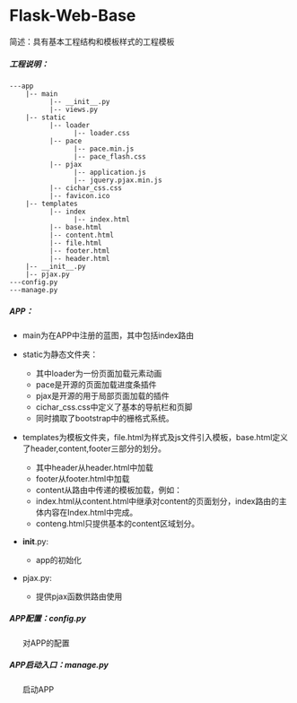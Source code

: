 # Flask-Web-Base
简述：具有基本工程结构和模板样式的工程模板

##### 工程说明：
```
---app
    |-- main
          |-- __init__.py
          |-- views.py
    |-- static
          |-- loader
                |-- loader.css
          |-- pace
                |-- pace.min.js
                |-- pace_flash.css
          |-- pjax
                |-- application.js
                |-- jquery.pjax.min.js
          |-- cichar_css.css
          |-- favicon.ico
    |-- templates
          |-- index
                |-- index.html
          |-- base.html
          |-- content.html
          |-- file.html
          |-- footer.html
          |-- header.html
    |-- __init__.py
    |-- pjax.py
---config.py
---manage.py
```
##### APP：     
* main为在APP中注册的蓝图，其中包括index路由  
       
* static为静态文件夹：  
  * 其中loader为一份页面加载元素动画  
  * pace是开源的页面加载进度条插件  
  * pjax是开源的用于局部页面加载的插件  
  * cichar_css.css中定义了基本的导航栏和页脚  
  * 同时摘取了bootstrap中的栅格式系统。  
 
* templates为模板文件夹，file.html为样式及js文件引入模板，base.html定义了header,content,footer三部分的划分。
  * 其中header从header.html中加载  
  * footer从footer.html中加载  
  * content从路由中传递的模板加载，例如：  
  * index.html从content.html中继承对content的页面划分，index路由的主体内容在Index.html中完成。  
  * conteng.html只提供基本的content区域划分。 

* __init__.py:  
  * app的初始化  

* pjax.py:  
  * 提供pjax函数供路由使用
       
##### APP配置：config.py  
       对APP的配置
       
##### APP启动入口：manage.py  
       启动APP
       
